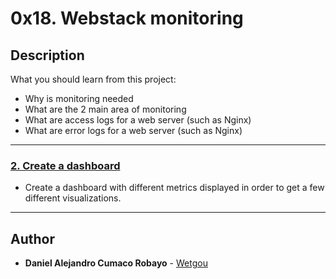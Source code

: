 # 0x18. Webstack monitoring

## Description
What you should learn from this project:

* Why is monitoring needed
* What are the 2 main area of monitoring
* What are access logs for a web server (such as Nginx)
* What are error logs for a web server (such as Nginx)

---

### [2. Create a dashboard](./2-setup_datadog)
* Create a dashboard with different metrics displayed in order to get a few different visualizations.  

---

## Author
* **Daniel Alejandro Cumaco Robayo** - [Wetgou](https://github.com/wetgou)
